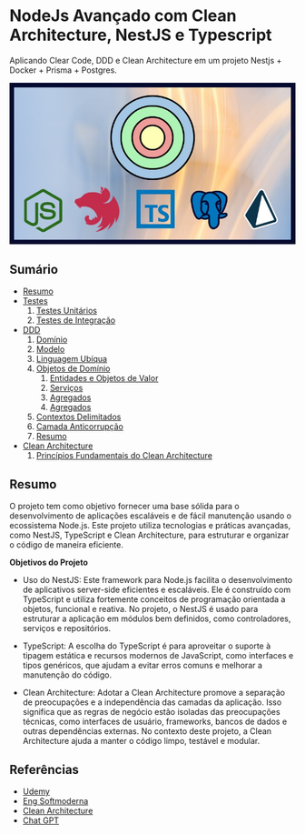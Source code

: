 # NodeJs Avançado com Clean Architecture, NestJS e Typescript

Aplicando Clear Code, DDD e Clean Architecture em um projeto Nestjs + Docker + Prisma + Postgres.

![Logo](./github/logo.jpg)

## Sumário

* [Resumo](#resumo)
* [Testes](/readme/testes.md#testes)
    1. [Testes Unitários](/readme/testes.md#testes-unitários)
    2. [Testes de Integração](/readme/testes.md#testes-de-integração)
* [DDD](/readme/ddd.md#ddd-domain-driven-design)
    1. [Domínio](/readme/ddd.md#domínio)
    2. [Modelo](/readme/ddd.md#modelo)
    3. [Linguagem Ubíqua](/readme/ddd.md#linguagem-ubíqua)
    4. [Objetos de Domínio](/readme/ddd.md#objetos-de-domínio)
        1. [Entidades e Objetos de Valor](/readme/ddd.md#entidades-e-objetos-de-valor)
        2. [Serviços](/readme/ddd.md#serviços)
        3. [Agregados](/readme/ddd.md#agregados)
        4. [Agregados](/readme/ddd.md#repositórios)
    5. [Contextos Delimitados](/readme/ddd.md#contextos-delimitados)
    6. [Camada Anticorrupção](/readme/ddd.md#camada-anticorrupção)
    7. [Resumo](/readme/ddd.md#resumo)
* [Clean Architecture](/readme/clean-architecture.md#clean-architecture)
    1. [Princípios Fundamentais do Clean Architecture](/readme/clean-architecture.md#princípios-fundamentais-do-clean-architecture)

## Resumo

O projeto tem como objetivo fornecer uma base sólida para o desenvolvimento de aplicações escaláveis e de fácil manutenção usando o ecossistema Node.js. Este projeto utiliza tecnologias e práticas avançadas, como NestJS, TypeScript e Clean Architecture, para estruturar e organizar o código de maneira eficiente.

**Objetivos do Projeto**

* Uso do NestJS: Este framework para Node.js facilita o desenvolvimento de aplicativos server-side eficientes e escaláveis. Ele é construído com TypeScript e utiliza fortemente conceitos de programação orientada a objetos, funcional e reativa. No projeto, o NestJS é usado para estruturar a aplicação em módulos bem definidos, como controladores, serviços e repositórios.

* TypeScript: A escolha do TypeScript é para aproveitar o suporte à tipagem estática e recursos modernos de JavaScript, como interfaces e tipos genéricos, que ajudam a evitar erros comuns e melhorar a manutenção do código.

* Clean Architecture: Adotar a Clean Architecture promove a separação de preocupações e a independência das camadas da aplicação. Isso significa que as regras de negócio estão isoladas das preocupações técnicas, como interfaces de usuário, frameworks, bancos de dados e outras dependências externas. No contexto deste projeto, a Clean Architecture ajuda a manter o código limpo, testável e modular.

## Referências

- [Udemy](https://www.udemy.com/course/nodejs-avancado-com-clean-architecture-nestjs-typescript/)
- [Eng Softmoderna](https://engsoftmoderna.info/artigos/ddd.html)
- [Clean Architecture](https://medium.com/luizalabs/descomplicando-a-clean-architecture-cf4dfc4a1ac6)
- [Chat GPT](https://chat.openai.com/)
